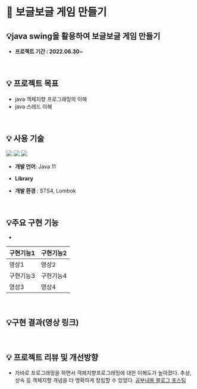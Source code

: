 # 📝 보글보글 게임 만들기
##  💡java swing을 활용하여 보글보글 게임 만들기

- **프로젝트 기간 : 2022.06.30~**
    
<br/>

## 💡 프로젝트 목표
- java 객체지향 프로그래밍의 이해 
- java 스레드 이해

<br/>

 ## 💡 사용 기술

<img src="https://img.shields.io/badge/-Java-007396"/> <img src="https://img.shields.io/badge/-Github-181717"/> <img src="https://img.shields.io/badge/-Git-F05032"/> 

- **개발 언어**: Java 11

- **Library**

- **개발 환경** : STS4, Lombok
<br/>
  
## 💡주요 구현 기능
-

| 구현기능1 | 구현기능2 |
|------|------|
| 영상1 | 영상2 |
| 구현기능3 | 구현기능4 |
| 영상3 | 영상4 |


<br/>


## 💡구현 결과(영상 링크)


<br/>



## 💡 프로젝트 리뷰 및 개선방향
- 자바로 프로그래밍을 하면서 객체지향프로그래밍에 대한 이해도가 높아졌다. 추상, 상속 등 객체지향 개념을 더 명확하게 정립할 수 있었다. [공부내용 블로그 포스팅](https://blog.naver.com/fwangjuwon/222796514973)
